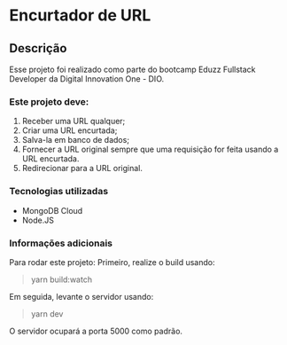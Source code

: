 # Encurtador de URL

## Descrição

Esse projeto foi realizado como parte do bootcamp Eduzz Fullstack Developer da Digital Innovation One - DIO.

### Este projeto deve:

1. Receber uma URL qualquer;
2. Criar uma URL encurtada;
3. Salva-la em banco de dados;
4. Fornecer a URL original sempre que uma requisição for feita usando a URL encurtada.
5. Redirecionar para a URL original.

### Tecnologias utilizadas

- MongoDB Cloud
- Node.JS

### Informações adicionais

Para rodar este projeto:
Primeiro, realize o build usando:
>yarn build:watch

Em seguida, levante o servidor usando:
> yarn dev

O servidor ocupará a porta 5000 como padrão.
